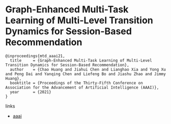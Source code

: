 # Graph-Enhanced Multi-Task Learning of Multi-Level Transition Dynamics for Session-Based Recommendation

```
@inproceedings{mtd_aaai21,
  title     = {Graph-Enhanced Multi-Task Learning of Multi-Level Transition Dynamics for Session-Based Recommendation},
  author    = {Chao Huang and Jiahui Chen and Lianghao Xia and Yong Xu and Peng Dai and Yanqing Chen and Liefeng Bo and Jiashu Zhao and Jimmy Huang},
  booktitle = {Proceedings of the Thirty-Fifth Conference on Association for the Advancement of Artificial Intelligence (AAAI)},
  year      = {2021}
}
```

links
- [aaai](https://www.aaai.org/AAAI21Papers/AAAI-9137.HuangC.pdf)
